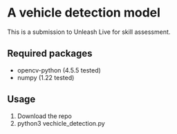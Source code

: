 # A vehicle detection model
This is a submission to Unleash Live for skill assessment.

## Required packages
- opencv-python (4.5.5 tested)
- numpy (1.22 tested)

## Usage
1. Download the repo
2. python3 vechicle_detection.py


